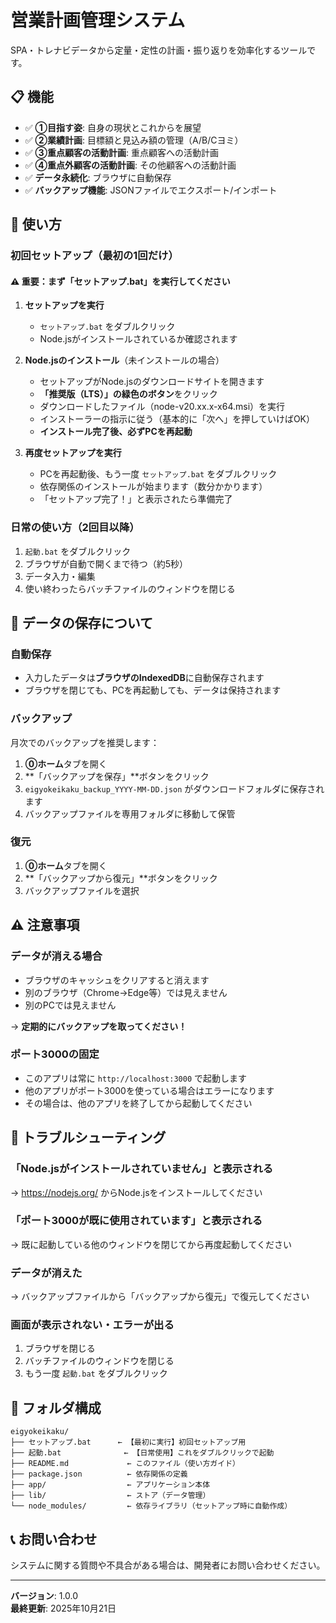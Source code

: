 # 営業計画管理システム

SPA・トレナビデータから定量・定性の計画・振り返りを効率化するツールです。

## 📋 機能

- ✅ **①目指す姿**: 自身の現状とこれからを展望
- ✅ **②業績計画**: 目標額と見込み額の管理（A/B/Cヨミ）
- ✅ **③重点顧客の活動計画**: 重点顧客への活動計画
- ✅ **④重点外顧客の活動計画**: その他顧客への活動計画
- ✅ **データ永続化**: ブラウザに自動保存
- ✅ **バックアップ機能**: JSONファイルでエクスポート/インポート

## 🚀 使い方

### 初回セットアップ（最初の1回だけ）

#### ⚠️ 重要：まず「セットアップ.bat」を実行してください

1. **セットアップを実行**
   - `セットアップ.bat` をダブルクリック
   - Node.jsがインストールされているか確認されます

2. **Node.jsのインストール**（未インストールの場合）
   - セットアップがNode.jsのダウンロードサイトを開きます
   - **「推奨版（LTS）」の緑色のボタン**をクリック
   - ダウンロードしたファイル（node-v20.xx.x-x64.msi）を実行
   - インストーラーの指示に従う（基本的に「次へ」を押していけばOK）
   - **インストール完了後、必ずPCを再起動**

3. **再度セットアップを実行**
   - PCを再起動後、もう一度 `セットアップ.bat` をダブルクリック
   - 依存関係のインストールが始まります（数分かかります）
   - 「セットアップ完了！」と表示されたら準備完了

### 日常の使い方（2回目以降）

1. `起動.bat` をダブルクリック
2. ブラウザが自動で開くまで待つ（約5秒）
3. データ入力・編集
4. 使い終わったらバッチファイルのウィンドウを閉じる

## 💾 データの保存について

### 自動保存
- 入力したデータは**ブラウザのIndexedDB**に自動保存されます
- ブラウザを閉じても、PCを再起動しても、データは保持されます

### バックアップ
月次でのバックアップを推奨します：

1. **⓪ホーム**タブを開く
2. **「バックアップを保存」**ボタンをクリック
3. `eigyokeikaku_backup_YYYY-MM-DD.json` がダウンロードフォルダに保存されます
4. バックアップファイルを専用フォルダに移動して保管

### 復元
1. **⓪ホーム**タブを開く
2. **「バックアップから復元」**ボタンをクリック
3. バックアップファイルを選択

## ⚠️ 注意事項

### データが消える場合
- ブラウザのキャッシュをクリアすると消えます
- 別のブラウザ（Chrome→Edge等）では見えません
- 別のPCでは見えません

→ **定期的にバックアップを取ってください！**

### ポート3000の固定
- このアプリは常に `http://localhost:3000` で起動します
- 他のアプリがポート3000を使っている場合はエラーになります
- その場合は、他のアプリを終了してから起動してください

## 🔧 トラブルシューティング

### 「Node.jsがインストールされていません」と表示される
→ https://nodejs.org/ からNode.jsをインストールしてください

### 「ポート3000が既に使用されています」と表示される
→ 既に起動している他のウィンドウを閉じてから再度起動してください

### データが消えた
→ バックアップファイルから「バックアップから復元」で復元してください

### 画面が表示されない・エラーが出る
1. ブラウザを閉じる
2. バッチファイルのウィンドウを閉じる
3. もう一度 `起動.bat` をダブルクリック

## 📁 フォルダ構成

```
eigyokeikaku/
├── セットアップ.bat      ← 【最初に実行】初回セットアップ用
├── 起動.bat              ← 【日常使用】これをダブルクリックで起動
├── README.md             ← このファイル（使い方ガイド）
├── package.json          ← 依存関係の定義
├── app/                  ← アプリケーション本体
├── lib/                  ← ストア（データ管理）
└── node_modules/         ← 依存ライブラリ（セットアップ時に自動作成）
```

## 📞 お問い合わせ

システムに関する質問や不具合がある場合は、開発者にお問い合わせください。

---

**バージョン**: 1.0.0  
**最終更新**: 2025年10月21日
